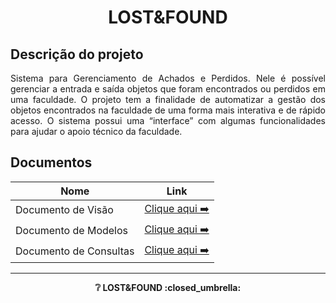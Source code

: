 
<h1 align="center">LOST&FOUND</h1>

## Descrição do projeto

<p align="justify"> Sistema para Gerenciamento de Achados e Perdidos. Nele é possível gerenciar a entrada e saída objetos que foram encontrados ou perdidos em uma faculdade. O projeto tem a finalidade de automatizar a gestão dos objetos encontrados na faculdade de uma forma mais interativa e de rápido acesso. O sistema possui uma “interface” com algumas funcionalidades para ajudar o apoio técnico da faculdade.</p>

## Documentos

| Nome                   | Link                                   |
| ---------------------- | -------------------------------------- |
| Documento de Visão     | [Clique aqui ➡️](docs/doc-visao.md)     |
| Documento de Modelos   | [Clique aqui ➡️](docs/doc-modelos.md)   |
| Documento de Consultas | [Clique aqui ➡️](docs/doc-consultas.md) |
---

<p align="center"><strong>❔ LOST&FOUND :closed_umbrella: <strong></p>
